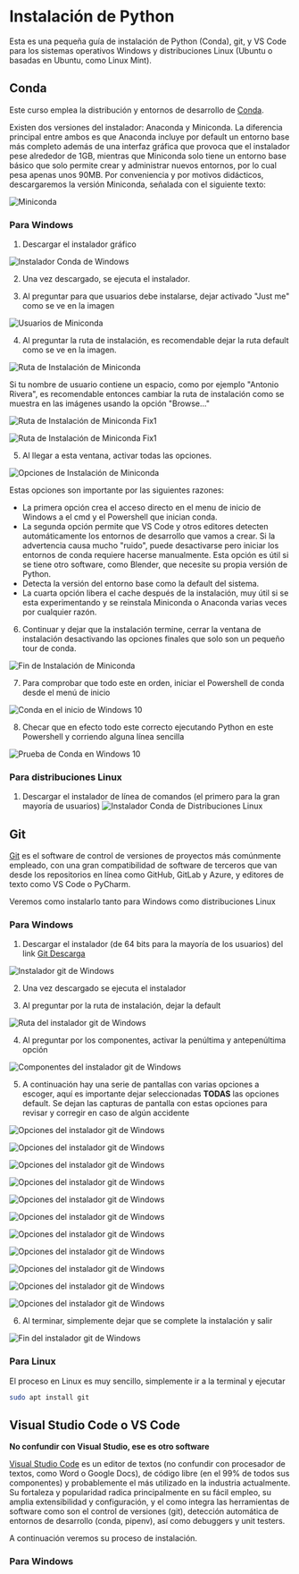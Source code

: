 # Instalación de Python
Esta es una pequeña guía de instalación de Python (Conda), git, y VS Code para los sistemas operativos Windows y distribuciones Linux (Ubuntu o basadas en Ubuntu, como Linux  Mint).

## Conda

Este curso emplea la distribución y entornos de desarrollo de [Conda](https://www.anaconda.com/download/success). 

Existen dos versiones del instalador: Anaconda y Miniconda. La diferencia principal entre ambos es que Anaconda incluye por default un entorno base más completo además de una interfaz gráfica que provoca que el instalador pese alrededor de 1GB, mientras que Miniconda solo tiene un entorno base básico que solo permite crear y administrar nuevos entornos, por lo cual pesa apenas unos 90MB. Por conveniencia y por motivos didácticos, descargaremos la versión Miniconda, señalada con el siguiente texto:

![Miniconda](img/C0_Instalador_Miniconda.jpg)

### Para Windows

1. Descargar el instalador gráfico 

![Instalador Conda de Windows](img/C0_Instalador_Windows.jpg)

2. Una vez descargado, se ejecuta el instalador.

3. Al preguntar para que usuarios debe instalarse, dejar activado "Just me" como se ve en la imagen

![Usuarios de Miniconda](img/C0_Instalacion_Windows_usuarios.jpg)

4. Al preguntar la ruta de instalación, es recomendable dejar la ruta default como se ve en la imagen. 

![Ruta de Instalación de Miniconda](img/C0_Instalacion_Windows_ruta.jpg)

Si tu nombre de usuario contiene un espacio, como por ejemplo "Antonio Rivera", es recomendable entonces cambiar la ruta de instalación como se muestra en las imágenes usando la opción "Browse..."

![Ruta de Instalación de Miniconda Fix1](img/C0_Instalacion_Windows_ruta_fix01.jpg)

![Ruta de Instalación de Miniconda Fix1](img/C0_Instalacion_Windows_ruta_fix02.jpg)

5. Al llegar a esta ventana, activar todas las opciones. 

![Opciones de Instalación de Miniconda](img/C0_Instalacion_Windows_01.jpg)

Estas opciones son importante por las siguientes razones:
* La primera opción crea el acceso directo en el menu de inicio de Windows a el cmd y el Powershell que inician conda.
* La segunda opción permite que VS Code y otros editores detecten automáticamente los entornos de desarrollo que vamos a crear. Si la advertencia causa mucho "ruido", puede desactivarse pero iniciar los entornos de conda requiere hacerse manualmente. Esta opción es útil si se tiene otro software, como Blender, que necesite su propia versión de Python.
* Detecta la versión del entorno base como la default del sistema.
* La cuarta opción libera el cache después de la instalación, muy útil si se esta experimentando y se reinstala Miniconda o Anaconda varias veces por cualquier razón.

6. Continuar y dejar que la instalación termine, cerrar la ventana de instalación desactivando las opciones finales que solo son un pequeño tour de conda.

![Fin de Instalación de Miniconda](img/C0_Instalacion_Windows_fin.jpg)

7. Para comprobar que todo este en orden, iniciar el Powershell de conda desde el menú de inicio

![Conda en el inicio de Windows 10](img/C0_Inicio_Windows.jpg)

8. Checar que en efecto todo este correcto ejecutando Python en este Powershell y corriendo alguna línea sencilla

![Prueba de Conda en Windows 10](img/C0_Prueba_Windows.jpg)

### Para distribuciones Linux

1. Descargar el instalador de línea de comandos (el primero para la gran mayoría de usuarios) ![Instalador Conda de Distribuciones Linux](img/C0_Instalador_Linux.jpg)

## Git

[Git](https://git-scm.com/downloads) es el software de control de versiones de proyectos más comúnmente empleado, con una gran compatibilidad de software de terceros que van desde los repositorios en línea como GitHub, GitLab y Azure, y editores de texto como VS Code o PyCharm. 

Veremos como instalarlo tanto para Windows como distribuciones Linux

### Para Windows

1. Descargar el instalador (de 64 bits para la mayoría de los usuarios) del link [Git Descarga](https://git-scm.com/downloads/win)

![Instalador git de Windows](img/C0_git_Windows.jpg)

2. Una vez descargado se ejecuta el instalador

3. Al preguntar por la ruta de instalación, dejar la default

![Ruta del instalador git de Windows](img/C0_git_Windows_instalacion_ruta.jpg)

4. Al preguntar por los componentes, activar la penúltima y antepenúltima opción

![Componentes del instalador git de Windows](img/C0_git_Windows_instalacion_componentes.jpg)

5. A continuación hay una serie de pantallas con varias opciones a escoger, aquí es importante dejar seleccionadas **TODAS** las opciones default. Se dejan las capturas de pantalla con estas opciones para revisar y corregir en caso de algún accidente

![Opciones del instalador git de Windows](img/C0_git_Windows_instalacion_opciones01.jpg)

![Opciones del instalador git de Windows](img/C0_git_Windows_instalacion_opciones02.jpg)

![Opciones del instalador git de Windows](img/C0_git_Windows_instalacion_opciones03.jpg)

![Opciones del instalador git de Windows](img/C0_git_Windows_instalacion_opciones04.jpg)

![Opciones del instalador git de Windows](img/C0_git_Windows_instalacion_opciones05.jpg)

![Opciones del instalador git de Windows](img/C0_git_Windows_instalacion_opciones06.jpg)

![Opciones del instalador git de Windows](img/C0_git_Windows_instalacion_opciones07.jpg)

![Opciones del instalador git de Windows](img/C0_git_Windows_instalacion_opciones08.jpg)

![Opciones del instalador git de Windows](img/C0_git_Windows_instalacion_opciones09.jpg)

![Opciones del instalador git de Windows](img/C0_git_Windows_instalacion_opciones10.jpg)

![Opciones del instalador git de Windows](img/C0_git_Windows_instalacion_opciones11.jpg)

6. Al terminar, simplemente dejar que se complete la instalación y salir

![Fin del instalador git de Windows](img/C0_git_Windows_instalacion_fin.jpg)

### Para Linux

El proceso en Linux es muy sencillo, simplemente ir a la terminal y ejecutar

```bash
sudo apt install git
```

## Visual Studio Code o VS Code 

**No confundir con Visual Studio, ese es otro software**

[Visual Studio Code](https://code.visualstudio.com/) es un editor de textos (no confundir con procesador de textos, como Word o Google Docs), de código libre (en el 99% de todos sus componentes) y probablemente el más utilizado en la industria actualmente. Su fortaleza y popularidad radica principalmente en su fácil empleo, su amplia extensibilidad y configuración, y el como integra las herramientas de software como son el control de versiones (git), detección automática de entornos de desarrollo (conda, pipenv), así como debuggers y unit testers.

A continuación veremos su proceso de instalación.

### Para Windows